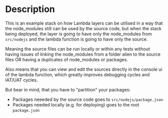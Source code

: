 # Description

This is an example stack on how Lambda layers can be utilised in a way that the node_modules still can be used by the source code, but when the stack being deployed, the layer is going to have only the node_modules from `src/nodejs` and the lambda function is going to have only the source.

Meaning the source files can be run locally or within any tests without having issues of linking the node_modules from a folder alien to the source files OR having a duplicates of node_modules or packages.

Also means that you can view and edit the sources directly in the console ui of the lambda function, which greatly improves debugging cycles and IAT/UAT cycles.

But bear in mind, that you have to "partition" your packages:
- Packages neeeded by the source code goes to `src/nodejs/package.json`
- Packages needed locally (e.g. for deploying) goes to the root `package.json`